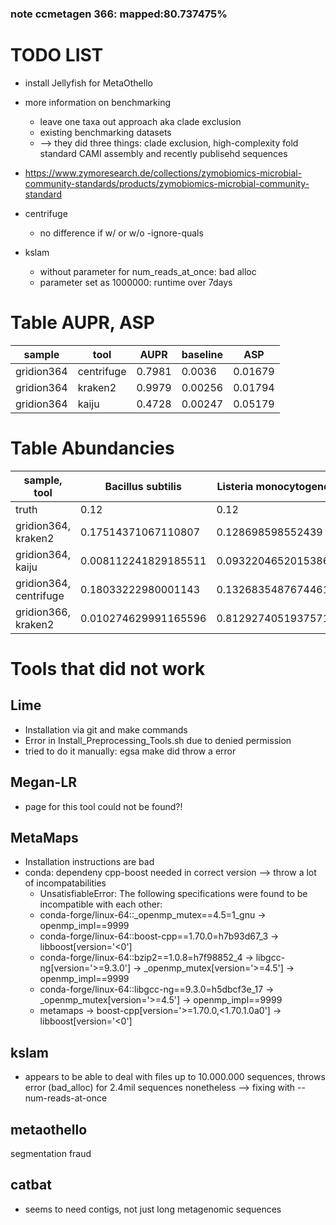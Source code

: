 ### note ccmetagen 366: mapped:80.737475%

# TODO LIST
- install Jellyfish for MetaOthello

- more information on benchmarking
  - leave one taxa out approach aka clade exclusion
  - existing benchmarking datasets
  - --> they did three things: clade exclusion, high-complexity fold standard CAMI assembly and recently publisehd sequences
- https://www.zymoresearch.de/collections/zymobiomics-microbial-community-standards/products/zymobiomics-microbial-community-standard

- centrifuge
  - no difference if w/ or w/o -ignore-quals 

- kslam
  - without parameter for num_reads_at_once: bad alloc
  - parameter set as 1000000: runtime over 7days

# Table AUPR, ASP
| sample     	| tool       	| AUPR   	| baseline 	| ASP     	|
|------------	|------------	|--------	|----------	|---------	|
| gridion364 	| centrifuge 	| 0.7981 	| 0.0036   	| 0.01679 	|
| gridion364 	| kraken2    	| 0.9979 	| 0.00256  	| 0.01794 	|
| gridion364 	| kaiju      	| 0.4728 	| 0.00247  	| 0.05179 	|

# Table Abundancies
| sample, tool | Bacillus subtilis | Listeria monocytogenes | Enterococcus faecalis | Staphylococcus aureus | Salmonella enterica | Escherichia coli | Pseudomonas aeruginosa | Lactobacillus fermentum | Saccharomyces cerevisiae | Cryptococcus neoformans |
|------------|------------|------------|------------|------------|------------|------------|------------|------------|------------|---|
|truth|0.12|0.12|0.12|0.12|0.12|0.12|0.12|0.12|0.02|0.02|
| gridion364, kraken2 | 0.17514371067110807| 0.128698598552439| 0.11110932894921507| 0.11066767104219237| 0.05685214198356529| 0.05254612059953199| 0.04480679614709328| 0.14142218428763328| 0.021756091413448513| 0.020032995454532434|
|gridion364, kaiju|0.008112241829185511| 0.09322046520153864| 0.10269090534142562| 0.04151326549024887| 0.017789189978776362| 0.02124483371952145| 0.011038583486806114| 0.1250292863300863|
|gridion364, centrifuge| 0.18033222980001143| 0.13268354876744617| 0.10978380289037058| 0.11039120082853578| 0.05890522708106204| 0.05824580663430398| 0.05114965525948968| 0.14248487058908882|
|gridion366, kraken2|0.010274629991165596| 0.8129274051937571| 0.0016234580693009913| 3.790068384831001e-05| 0.00048289288557810814| 0.0004796208840948008| 0.03980280737727268| 5.1534023362090594e-05| 0.006906649797681241| 2.699401223728555e-05|


# Tools that did not work
## Lime
- Installation via git and make commands
- Error in Install_Preprocessing_Tools.sh due to denied permission
- tried to do it manually: egsa make did throw a error
<!--
git clone https://github.com/veronicaguerrini/LiME	
cd LiME	
one of the follwing two make thingys; they are for different approaches
make chose this one
make EBWT=0	
Install_Preprocessing_Tools.sh ging nicht (permission denied). Habs händisch versucht, Fehler bei egsa make; dont know why
-->
## Megan-LR
- page for this tool could not be found?!

## MetaMaps
- Installation instructions are bad
- conda: dependeny cpp-boost needed in correct version --> throw a lot of incompatabilities
  - UnsatisfiableError: The following specifications were found to be incompatible with each other:
  - conda-forge/linux-64::_openmp_mutex==4.5=1_gnu -> openmp_impl==9999
  - conda-forge/linux-64::boost-cpp==1.70.0=h7b93d67_3 -> libboost[version='<0']
  - conda-forge/linux-64::bzip2==1.0.8=h7f98852_4 -> libgcc-ng[version='>=9.3.0'] -> _openmp_mutex[version='>=4.5'] -> openmp_impl==9999
  - conda-forge/linux-64::libgcc-ng==9.3.0=h5dbcf3e_17 -> _openmp_mutex[version='>=4.5'] -> openmp_impl==9999
  - metamaps -> boost-cpp[version='>=1.70.0,<1.70.1.0a0'] -> libboost[version='<0']
  
## kslam
- appears to be able to deal with files up to 10.000.000 sequences, throws error (bad_alloc) for 2.4mil sequences nonetheless --> fixing with --num-reads-at-once

## metaothello
segmentation fraud

## catbat
- seems to need contigs, not just long metagenomic sequences



